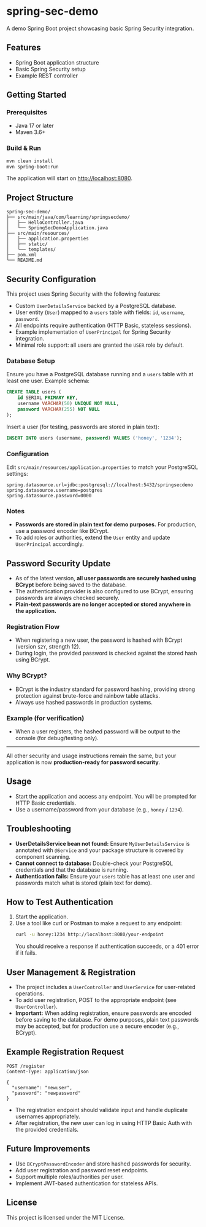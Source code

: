 # spring-sec-demo

A demo Spring Boot project showcasing basic Spring Security integration.

## Features
- Spring Boot application structure
- Basic Spring Security setup
- Example REST controller

## Getting Started

### Prerequisites
- Java 17 or later
- Maven 3.6+

### Build & Run
```bash
mvn clean install
mvn spring-boot:run
```

The application will start on [http://localhost:8080](http://localhost:8080).

## Project Structure
```
spring-sec-demo/
├── src/main/java/com/learning/springsecdemo/
│   ├── HelloController.java
│   └── SpringSecDemoApplication.java
├── src/main/resources/
│   ├── application.properties
│   ├── static/
│   └── templates/
├── pom.xml
└── README.md
```

## Security Configuration

This project uses Spring Security with the following features:
- Custom `UserDetailsService` backed by a PostgreSQL database.
- User entity (`User`) mapped to a `users` table with fields: `id`, `username`, `password`.
- All endpoints require authentication (HTTP Basic, stateless sessions).
- Example implementation of `UserPrincipal` for Spring Security integration.
- Minimal role support: all users are granted the `USER` role by default.

### Database Setup

Ensure you have a PostgreSQL database running and a `users` table with at least one user. Example schema:

```sql
CREATE TABLE users (
    id SERIAL PRIMARY KEY,
    username VARCHAR(50) UNIQUE NOT NULL,
    password VARCHAR(255) NOT NULL
);
```

Insert a user (for testing, passwords are stored in plain text):
```sql
INSERT INTO users (username, password) VALUES ('honey', '1234');
```

### Configuration

Edit `src/main/resources/application.properties` to match your PostgreSQL settings:
```
spring.datasource.url=jdbc:postgresql://localhost:5432/springsecdemo
spring.datasource.username=postgres
spring.datasource.password=0000
```

### Notes
- **Passwords are stored in plain text for demo purposes.** For production, use a password encoder like BCrypt.
- To add roles or authorities, extend the `User` entity and update `UserPrincipal` accordingly.

## Password Security Update

- As of the latest version, **all user passwords are securely hashed using BCrypt** before being saved to the database.
- The authentication provider is also configured to use BCrypt, ensuring passwords are always checked securely.
- **Plain-text passwords are no longer accepted or stored anywhere in the application.**

### Registration Flow
- When registering a new user, the password is hashed with BCrypt (version `$2Y`, strength 12).
- During login, the provided password is checked against the stored hash using BCrypt.

### Why BCrypt?
- BCrypt is the industry standard for password hashing, providing strong protection against brute-force and rainbow table attacks.
- Always use hashed passwords in production systems.

### Example (for verification)
- When a user registers, the hashed password will be output to the console (for debug/testing only).

---

All other security and usage instructions remain the same, but your application is now **production-ready for password security**.

## Usage

- Start the application and access any endpoint. You will be prompted for HTTP Basic credentials.
- Use a username/password from your database (e.g., `honey` / `1234`).

## Troubleshooting

- **UserDetailsService bean not found:**
  Ensure `MyUserDetailsService` is annotated with `@Service` and your package structure is covered by component scanning.
- **Cannot connect to database:**
  Double-check your PostgreSQL credentials and that the database is running.
- **Authentication fails:**
  Ensure your `users` table has at least one user and passwords match what is stored (plain text for demo).

## How to Test Authentication

1. Start the application.
2. Use a tool like curl or Postman to make a request to any endpoint:
   ```bash
   curl -u honey:1234 http://localhost:8080/your-endpoint
   ```
   You should receive a response if authentication succeeds, or a 401 error if it fails.

## User Management & Registration

- The project includes a `UserController` and `UserService` for user-related operations.
- To add user registration, POST to the appropriate endpoint (see `UserController`).
- **Important:** When adding registration, ensure passwords are encoded before saving to the database. For demo purposes, plain text passwords may be accepted, but for production use a secure encoder (e.g., BCrypt).

## Example Registration Request

```
POST /register
Content-Type: application/json

{
  "username": "newuser",
  "password": "newpassword"
}
```

- The registration endpoint should validate input and handle duplicate usernames appropriately.
- After registration, the new user can log in using HTTP Basic Auth with the provided credentials.

## Future Improvements
- Use `BCryptPasswordEncoder` and store hashed passwords for security.
- Add user registration and password reset endpoints.
- Support multiple roles/authorities per user.
- Implement JWT-based authentication for stateless APIs.

## License
This project is licensed under the MIT License.
